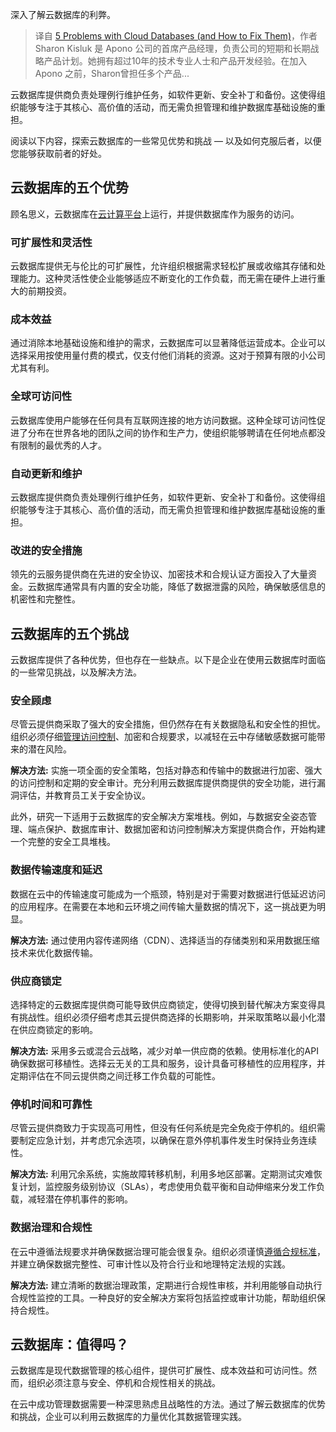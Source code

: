 <!--
title: 云数据库的五大挑战及解决之道
cover: https://cdn.thenewstack.io/media/2024/01/1339ff8a-cloud-database-fix-problems-1024x576.jpg
-->

深入了解云数据库的利弊。

> 译自 [5 Problems with Cloud Databases (and How to Fix Them)](https://thenewstack.io/five-problems-with-cloud-databases-and-how-to-fix-them/)，作者 Sharon Kisluk 是 Apono 公司的首席产品经理，负责公司的短期和长期战略产品计划。她拥有超过10年的技术专业人士和产品开发经验。在加入 Apono 之前，Sharon曾担任多个产品...

云数据库提供商负责处理例行维护任务，如软件更新、安全补丁和备份。这使得组织能够专注于其核心、高价值的活动，而无需负担管理和维护数据库基础设施的重担。

阅读以下内容，探索云数据库的一些常见优势和挑战 — 以及如何克服后者，以便您能够获取前者的好处。

## 云数据库的五个优势

顾名思义，云数据库在[云计算平台](https://thenewstack.io/cloud-services/)上运行，并提供数据库作为服务的访问。

### 可扩展性和灵活性

云数据库提供无与伦比的可扩展性，允许组织根据需求轻松扩展或收缩其存储和处理能力。这种灵活性使企业能够适应不断变化的工作负载，而无需在硬件上进行重大的前期投资。

### 成本效益

通过消除本地基础设施和维护的需求，云数据库可以显著降低运营成本。企业可以选择采用按使用量付费的模式，仅支付他们消耗的资源。这对于预算有限的小公司尤其有利。

### 全球可访问性

云数据库使用户能够在任何具有互联网连接的地方访问数据。这种全球可访问性促进了分布在世界各地的团队之间的协作和生产力，使组织能够聘请在任何地点都没有限制的最优秀的人才。

### 自动更新和维护

云数据库提供商负责处理例行维护任务，如软件更新、安全补丁和备份。这使得组织能够专注于其核心、高价值的活动，而无需负担管理和维护数据库基础设施的重担。

### 改进的安全措施

领先的云服务提供商在先进的安全协议、加密技术和合规认证方面投入了大量资金。云数据库通常具有内置的安全功能，降低了数据泄露的风险，确保敏感信息的机密性和完整性。

## 云数据库的五个挑战

云数据库提供了各种优势，但也存在一些缺点。以下是企业在使用云数据库时面临的一些常见挑战，以及解决方法。

### 安全顾虑

尽管云提供商采取了强大的安全措施，但仍然存在有关数据隐私和安全性的担忧。组织必须仔细[管理访问控制](https://www.apono.io/?utm_source=tns&utm_medium=blog&utm_campaign=cloud-db-ruined-my-life)、加密和合规要求，以减轻在云中存储敏感数据可能带来的潜在风险。

**解决方法:** 实施一项全面的安全策略，包括对静态和传输中的数据进行加密、强大的访问控制和定期的安全审计。充分利用云数据库提供商提供的安全功能，进行漏洞评估，并教育员工关于安全协议。

此外，研究一下适用于云数据库的安全解决方案堆栈。例如，与数据安全姿态管理、端点保护、数据库审计、数据加密和访问控制解决方案提供商合作，开始构建一个完整的安全工具堆栈。

### 数据传输速度和延迟

数据在云中的传输速度可能成为一个瓶颈，特别是对于需要对数据进行低延迟访问的应用程序。在需要在本地和云环境之间传输大量数据的情况下，这一挑战更为明显。

**解决方法:** 通过使用内容传递网络（CDN）、选择适当的存储类别和采用数据压缩技术来优化数据传输。

### 供应商锁定

选择特定的云数据库提供商可能导致供应商锁定，使得切换到替代解决方案变得具有挑战性。组织必须仔细考虑其云提供商选择的长期影响，并采取策略以最小化潜在供应商锁定的影响。

**解决方法:** 采用多云或混合云战略，减少对单一供应商的依赖。使用标准化的API确保数据可移植性。选择云无关的工具和服务，设计具备可移植性的应用程序，并定期评估在不同云提供商之间迁移工作负载的可能性。

### 停机时间和可靠性

尽管云提供商致力于实现高可用性，但没有任何系统是完全免疫于停机的。组织需要制定应急计划，并考虑冗余选项，以确保在意外停机事件发生时保持业务连续性。

**解决方法:** 利用冗余系统，实施故障转移机制，利用多地区部署。定期测试灾难恢复计划，监控服务级别协议（SLAs），考虑使用负载平衡和自动伸缩来分发工作负载，减轻潜在停机事件的影响。

### 数据治理和合规性

在云中遵循法规要求并确保数据治理可能会很复杂。组织必须谨慎[遵循合规标准](https://thenewstack.io/navigating-generative-ai-data-privacy-and-compliance/)，并建立确保数据完整性、可审计性以及符合行业和地理特定法规的实践。

**解决方法:** 建立清晰的数据治理政策，定期进行合规性审核，并利用能够自动执行合规性监控的工具。一种良好的安全解决方案将包括监控或审计功能，帮助组织保持合规性。

## 云数据库：值得吗？

云数据库是现代数据管理的核心组件，提供可扩展性、成本效益和可访问性。然而，组织必须注意与安全、停机和合规性相关的挑战。

在云中成功管理数据需要一种深思熟虑且战略性的方法。通过了解云数据库的优势和挑战，企业可以利用云数据库的力量优化其数据管理实践。
